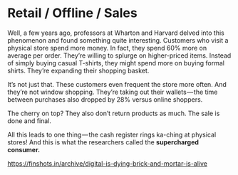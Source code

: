 # Retail / Offline / Sales

Well, a few years ago, professors at Wharton and Harvard delved into this phenomenon and found something quite interesting. Customers who visit a physical store spend more money. In fact, they spend 60% more on average per order. They’re willing to splurge on higher-priced items. Instead of simply buying casual T-shirts, they might spend more on buying formal shirts. They’re expanding their shopping basket.

It’s not just that. These customers even frequent the store more often. And they’re not window shopping. They’re taking out their wallets — the time between purchases also dropped by 28% versus online shoppers.

The cherry on top? They also don’t return products as much. The sale is done and final.

All this leads to one thing — the cash register rings ka-ching at physical stores! And this is what the researchers called the **supercharged consumer.**

<https://finshots.in/archive/digital-is-dying-brick-and-mortar-is-alive>
